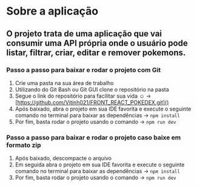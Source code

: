 # Sobre a aplicação

## O projeto trata de uma aplicação que vai consumir uma API própria onde o usuário pode listar, filtrar, criar, editar e remover pokemons.

### Passo a passo para baixar e rodar o projeto com Git
1. Crie uma pasta na sua área de trabalho
2. Utilizando do Git Bash ou Git GUI clone o repositório na pasta
3. Segue o link do repositório para facilitar sua vida ☺ -> [https://github.com/Vitinh021/FRONT_REACT_POKEDEX.git]()
4. Após baixado, abra o projeto em sua IDE favorita e execute o seguinte comando no terminal para baixar as dependências -> `npm install`
5. Por fim, basta rodar o projeto usando o comando -> `npm run dev`
 
### Passo a passo para baixar e rodar o projeto caso baixe em formato zip
1. Após baixado, descompacte o arquivo
2. Em seguida abra o projeto em sua IDE favorita e execute o seguinte comando no terminal para baixar as dependências -> `npm install`
3. Por fim, basta rodar o projeto usando o comando -> `npm run dev`
